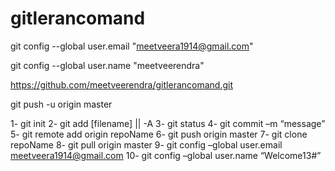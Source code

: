 # gitlerancomand
git config --global user.email "meetveera1914@gmail.com"

git config --global user.name "meetveerendra"



https://github.com/meetveerendra/gitlerancomand.git

git push -u origin master


1-	git init
2-	git add [filename] || -A
3-	git status
4-	git commit –m “message”
5-	git remote add origin repoName
6-	git push origin master
7-	git clone repoName
8-	git pull origin master
9-	git config –global user.email meetveera1914@gmail.com
10-	git config –global user.name “Welcome13#”
